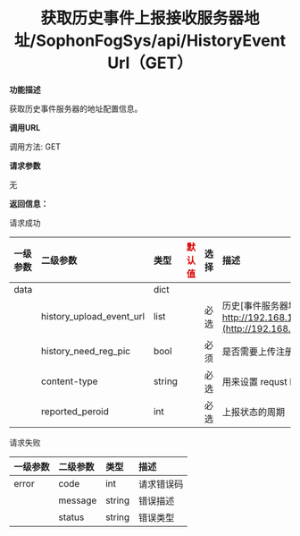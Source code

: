 # <center>获取历史事件上报接收服务器地址/SophonFogSys/api/HistoryEventUrl（GET）</center>

**功能描述**

获取历史事件服务器的地址配置信息。

**调用URL**

调用方法: GET

**请求参数**

无

 **返回信息：**

请求成功

| 一级参数 | 二级参数                 | 类型   | <font color="#dd0000">默认值</font> | 选择 | 描述                                                         | <font color="#dd0000">举例</font> |
| :------- | :----------------------- | :----- | ----------------------------------- | :--- | :----------------------------------------------------------- | --------------------------------- |
| data     |                          | dict   |                                     |      |                                                              |                                   |
|          | history_upload_event_url | list   |                                     | 必选 | 历史[事件服务器地址列表，格式： [https/](http://192.168.1.100:9828/EventServer/api/SophonFogRelEvent)[http\]://ip:port/api](http://ipport/)[ 。举例：http://192.168.1.100:9828/EventServer/api/](http://192.168.1.100:9828/EventServer/api/SophonFogRelEvent)SophonFogHistoryEvent |                                   |
|          | history_need_reg_pic     | bool   |                                     | 必须 | 是否需要上传注册照片                                         |                                   |
|          | content-type             | string |                                     | 必选 | 用来设置 requst 时以哪一种content type发送，参数为：[json,form-data] |                                   |
|          | reported_peroid          | int    |                                     | 必选 | 上报状态的周期                                               |                                   |

请求失败

| 一级参数 | 二级参数 | 类型   | 描述       |
| :------- | :------- | :----- | :--------- |
| error    | code     | int    | 请求错误码 |
|          | message  | string | 错误描述   |
|          | status   | string | 错误类型   |

